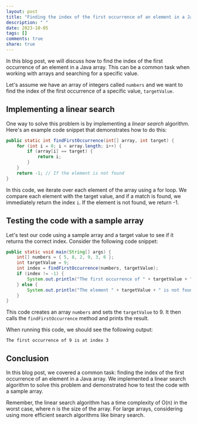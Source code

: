 ```yaml
---
layout: post
title: "Finding the index of the first occurrence of an element in a Java array"
description: " "
date: 2023-10-05
tags: []
comments: true
share: true
---
```


In this blog post, we will discuss how to find the index of the first occurrence of an element in a Java array. This can be a common task when working with arrays and searching for a specific value.

Let's assume we have an array of integers called `numbers` and we want to find the index of the first occurrence of a specific value, `targetValue`.

## Implementing a linear search

One way to solve this problem is by implementing a *linear search* algorithm. Here's an example code snippet that demonstrates how to do this:

```java
public static int findFirstOccurrence(int[] array, int target) {
    for (int i = 0; i < array.length; i++) {
        if (array[i] == target) {
            return i;
        }
    }
    return -1; // If the element is not found
}
```

In this code, we iterate over each element of the array using a for loop. We compare each element with the target value, and if a match is found, we immediately return the index `i`. If the element is not found, we return -1.

## Testing the code with a sample array

Let's test our code using a sample array and a target value to see if it returns the correct index. Consider the following code snippet:

```java
public static void main(String[] args) {
    int[] numbers = { 5, 8, 2, 9, 3, 6 };
    int targetValue = 9;
    int index = findFirstOccurrence(numbers, targetValue);
    if (index != -1) {
        System.out.println("The first occurrence of " + targetValue + " is at index " + index);
    } else {
        System.out.println("The element " + targetValue + " is not found in the array");
    }
}
```

This code creates an array `numbers` and sets the `targetValue` to 9. It then calls the `findFirstOccurrence` method and prints the result.

When running this code, we should see the following output:

```
The first occurrence of 9 is at index 3
```

## Conclusion

In this blog post, we covered a common task: finding the index of the first occurrence of an element in a Java array. We implemented a linear search algorithm to solve this problem and demonstrated how to test the code with a sample array.

Remember, the linear search algorithm has a time complexity of O(n) in the worst case, where n is the size of the array. For large arrays, considering using more efficient search algorithms like binary search.
